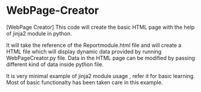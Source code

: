 # WebPage-Creator
[WebPage Creator] This code will create the basic HTML page with the help of jinja2 module in python.

It will take the reference of the Reportmodule.html file and will create a HTML file which will display dynamic data provided by running WebPageCreator.py file. 
Data in the HTML page can be modified by passing different kind of data inside python file.

It is very minimal example of jinja2 module usage , refer it for basic learning.
Most of basic functionalty has been taken care in this example.
